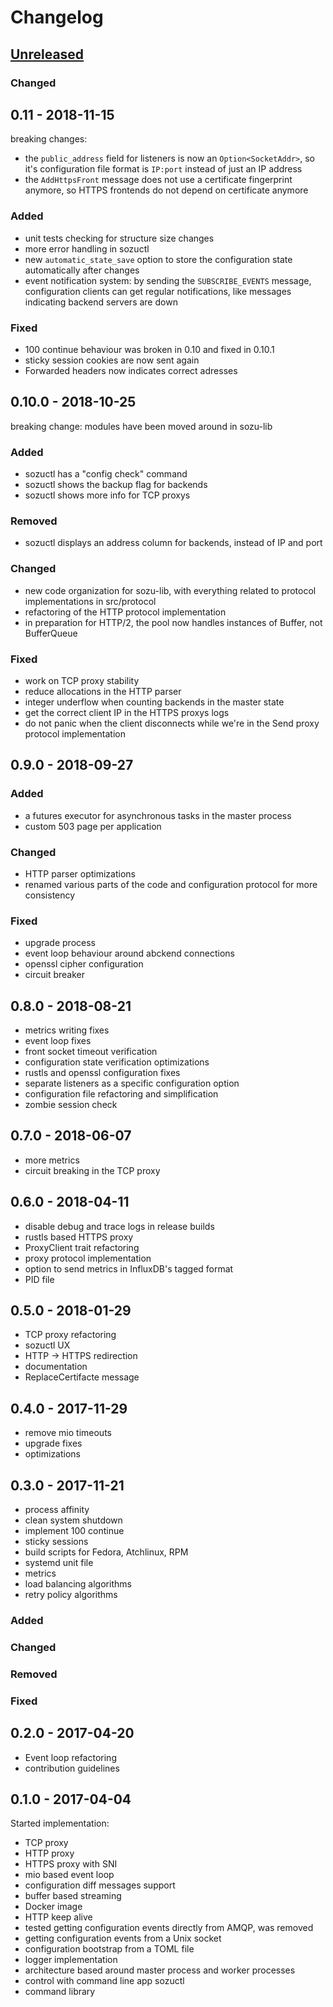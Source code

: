 # Changelog

## [Unreleased]

### Changed

## 0.11 - 2018-11-15

breaking changes:
- the `public_address` field for listeners is now an `Option<SocketAddr>`, so it's configuration file format is `IP:port` instead of just an IP address
- the `AddHttpsFront` message does not use a certificate fingerprint anymore, so HTTPS frontends do not depend on certificate anymore

### Added

- unit tests checking for structure size changes
- more error handling in sozuctl
- new `automatic_state_save` option to store the configuration state automatically after changes
- event notification system: by sending the `SUBSCRIBE_EVENTS` message, configuration clients can get regular notifications, like messages indicating backend servers are down

### Fixed

- 100 continue behaviour was broken in 0.10 and fixed in 0.10.1
- sticky session cookies are now sent again
- Forwarded headers now indicates correct adresses

## 0.10.0 - 2018-10-25

breaking change: modules have been moved around in sozu-lib

### Added

- sozuctl has a "config check" command
- sozuctl shows the backup flag for backends
- sozuctl shows more info for TCP proxys

### Removed

- sozuctl displays an address column for backends, instead of IP and port

### Changed

- new code organization for sozu-lib, with everything related to protocol implementations in src/protocol
- refactoring of the HTTP protocol implementation
- in preparation for HTTP/2, the pool now handles instances of Buffer, not BufferQueue

### Fixed

- work on TCP proxy stability
- reduce allocations in the HTTP parser
- integer underflow when counting backends in the master state
- get the correct client IP in the HTTPS proxys logs
- do not panic when the client disconnects while we're in the Send proxy protocol implementation

## 0.9.0 - 2018-09-27

### Added

- a futures executor for asynchronous tasks in the master process
- custom 503 page per application

### Changed

- HTTP parser optimizations
- renamed various parts of the code and configuration protocol for more consistency

### Fixed

- upgrade process
- event loop behaviour around abckend connections
- openssl cipher configuration
- circuit breaker


## 0.8.0 - 2018-08-21

- metrics writing fixes
- event loop fixes
- front socket timeout verification
- configuration state verification optimizations
- rustls and openssl configuration fixes
- separate listeners as a specific configuration option
- configuration file refactoring and simplification
- zombie session check

## 0.7.0 - 2018-06-07

- more metrics
- circuit breaking in the TCP proxy

## 0.6.0 - 2018-04-11

- disable debug and trace logs in release builds
- rustls based HTTPS proxy
- ProxyClient trait refactoring
- proxy protocol implementation
- option to send metrics in InfluxDB's tagged format
- PID file


## 0.5.0 - 2018-01-29

- TCP proxy refactoring
- sozuctl UX
- HTTP -> HTTPS redirection
- documentation
- ReplaceCertifacte message


## 0.4.0 - 2017-11-29

- remove mio timeouts
- upgrade fixes
- optimizations

## 0.3.0 - 2017-11-21

- process affinity
- clean system shutdown
- implement 100 continue
- sticky sessions
- build scripts for Fedora, Atchlinux, RPM
- systemd unit file
- metrics
- load balancing algorithms
- retry policy algorithms


### Added

### Changed

### Removed

### Fixed

## 0.2.0 - 2017-04-20

- Event loop refactoring
- contribution guidelines

## 0.1.0 - 2017-04-04

Started implementation:
- TCP proxy
- HTTP proxy
- HTTPS proxy with SNI
- mio based event loop
- configuration diff messages support
- buffer based streaming
- Docker image
- HTTP keep alive
- tested getting configuration events directly from AMQP, was removed
- getting configuration events from a Unix socket
- configuration bootstrap from a TOML file
- logger implementation
- architecture based around master process and worker processes
- control with command line app sozuctl
- command library

[Unreleased]: https://github.com/sozu-proxy/sozu/compare/0.10.0...HEAD
[0.10.0]: https://github.com/sozu-proxy/sozu/compare/0.9.0...0.10.0
[0.9.0]: https://github.com/sozu-proxy/sozu/compare/0.8.0...0.9.0
[0.8.0]: https://github.com/sozu-proxy/sozu/compare/0.7.0...0.8.0
[0.7.0]: https://github.com/sozu-proxy/sozu/compare/0.6.0...0.7.0
[0.6.0]: https://github.com/sozu-proxy/sozu/compare/0.5.0...0.6.0
[0.5.0]: https://github.com/sozu-proxy/sozu/compare/0.4.0...0.5.0
[0.4.0]: https://github.com/sozu-proxy/sozu/compare/0.3.0...0.4.0
[0.3.0]: https://github.com/sozu-proxy/sozu/compare/0.2.0...0.3.0
[0.2.0]: https://github.com/sozu-proxy/sozu/compare/0.1.0...0.2.0
